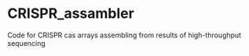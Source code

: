 # CRISPR_assambler
Code for CRISPR cas arrays assembling from results of high-throughput sequencing

